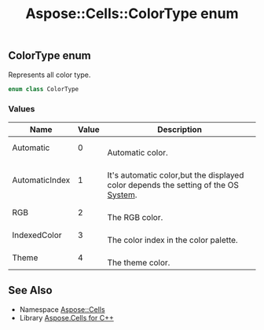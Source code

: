 ﻿---
title: Aspose::Cells::ColorType enum
linktitle: ColorType
second_title: Aspose.Cells for C++ API Reference
description: 'Aspose::Cells::ColorType enum. Represents all color type in C++.'
type: docs
weight: 19000
url: /cpp/aspose.cells/colortype/
---
## ColorType enum


Represents all color type.

```cpp
enum class ColorType
```

### Values

| Name | Value | Description |
| --- | --- | --- |
| Automatic | 0 | <br>Automatic color. |
| AutomaticIndex | 1 | <br>It's automatic color,but the displayed color depends the setting of the OS [System](../../aspose.cells.system/). |
| RGB | 2 | <br>The RGB color. |
| IndexedColor | 3 | <br>The color index in the color palette. |
| Theme | 4 | <br>The theme color. |

## See Also

* Namespace [Aspose::Cells](../)
* Library [Aspose.Cells for C++](../../)
